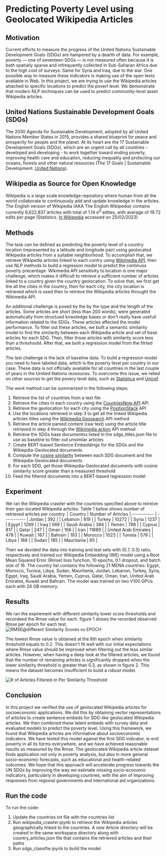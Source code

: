 
Predicting Poverty Level using Geolocated Wikipedia Articles
==============

## Motivation
Current efforts to measure the progress of the United Nations Sustainable Development Goals (SDGs) are hampered by a dearth of data. 
For example, poverty — one of seventeen SDGs — is not measured often because it is both spatially sparse and infrequently collected in Sub-Saharan Africa due to the high cost of surveys.
Same for Syria and Iraq, due to the war. One possible way to measure these indicators is making use of the open texts available in Web.
In this project, we are trying to use the Wikipedia articles attached to specific locations to predict the povert level. 
We demonstrate that modern NLP techniques can be used to predict community-level asset Wikipedia articles.  

## United Nations Sustainable Development Goals (SDGs)
The 2030 Agenda for Sustainable Development, adopted by all United Nations Member States in 2015, provides a shared blueprint for peace and prosperity for people and the planet. At its heart are the 17 Sustainable Development Goals (SDGs), which are an urgent call by all countries - developed and developing - to work together toward ending poverty, improving health care and education, reducing inequality and protecting our oceans, forests and other natural resources (The 17 Goals | Sustainable Development. [United Nations](https://sdgs.un.org/goals)).

## Wikipedia as Source for Open Knowledge
Wikipedia is a large scale knowledge-repository where human from all the world collaborate to continuously add and update knowledge in the articles. The English version of Wikipedia (AKA The English Wikipedia) contains currently 6,622,837 articles with total of 1.14 e<sup>9</sup> edites, with average of 19.72 edits per page (Statistics. [In Wikipedia](https://en.wikipedia.org/wiki/Special:Statistics) accessed on 25/02/2023)

## Methods
The task can be defined as predicting the poverty level of a country location (represented by a latitude and longitude pair) using geolocated Wikipedia articles from a suitable neighborhood.
To accomplish that, we retrieve Wikipedia articles linked to each contry using [Wikimedia API](https://www.mediawiki.org/wiki/API:Main_page), then use NLP methods to build a regresson model to predict the continuos poverty precentage. Wikimedia API sensitivity to location is one major challenge, which makes it difficult to retrieve a sufficient number of articles linked to a country given the country geolocation. To solve that, we first get the all the cities in the country, then for each city, the city location is retrieved which is used then to retrieve the Wikipedia articles throught the Wikimedia API.

An additional challenge is posed by the by the type and the length of the articles. Some articles are short (less than 200 words), were generated automatically from structued knwoledge bases or don't really have usefull information related to the SDGs. These articles affected the model performance. To filter out these articles, we built a semantic similarity model to find the similarity between each Wikipedia article and set of base articles for each SDG. Then, filter those articles with similarity score less than a threshoold. After that, we built a regression model from the filrted articles.

The last challenge is the lack of baseline data. To build a regression model you need to have labeled data, which is the poverty level per country in our case. These data is not officially available for all countries in the last couple of years in the Unitied Nations reosouces. To overcome this issue, we relied on other sources to get the povery level data, such as [Statistica](https://www.statista.com/statistics/1237041/poverty-headcount-ratio-in-egypt) and [Unicef](https://www.unicef.org).

The work method can be summarized in the following steps:
1. Retrieve the list of countries from a text file
2. Retrieve the cities in each country using the [CountriesNow API](https://countriesnow.space) API
3. Retrieve the geolocation for each city using the [PositionStack](https://positionstack.com) API
4. Use the locations retrieved in step 3 to get all the linked Wikipedia articles titles using the [Wikimedia Geosearch](https://www.mediawiki.org/wiki/API:Geosearch) API method
5. Retrieve the article parsed content (raw text) using the article title retrieved in step 4 through the [Wikimedia action](https://www.mediawiki.org/wiki/API:Main_page#Uses_for_the_MediaWiki_Action_API) API method
6. Retrieve the SDGs base documentns listed in the sdgs_titles.json file to use as baseline to filter out unsimilar articles
7. Create BERT-based Sentence Embeddings for the SDGs and the Wikiepdia-Geolocated documents
8. Compute the [cosine similarity](https://en.wikipedia.org/wiki/Cosine_similarity) between each SDG document and the Wikiepdia-Geolocated documents
9. For each SDG, get those Wikiepdia-Geolocated documents with cosine similarity score greater than a measured threshold
10. Feed the filtered documents into a BERT-based regression model

## Experiment
We ran the Wikipedia crawler with the countries specified above to reireive their geo-located Wikipedia articles. Table 1 below shows number of retrieved articles per country.
| Country | Number of Articles |
----------- | -----------
| Jordan | 392 |
| Lebanon | 819 |
| Turkey | 10272 |
| Syria | 1237 |
| Egypt | 1289 |
| Iraq | 569 |
| Saudi Arabia | 384 |
| Yemen | 788 |
| Cyprus | 817 |
| Qatar | 247 |
| Oman | 166 |
| Iran | 11889 |
| United Arab Emirates | 478 |
| Kuwait | 167 |
| Bahrain | 193 |
| Morocco | 1023 |
| Tunisia | 576 |
| Libya | 188 |
| Sudan | 185 |
| Mauritania | 85 |

Then we devided the data into training and test sets with (0.7, 0.3) ratio, respectivaly and trained our Wikipedia Embedding (WE) model using a Root Mean Squared Error (Rmse) loss function, 10 epochs, 0.1 dropout, and batch size of 16. The country list contains the following 21 MENA countries: Egypt, Morocco, Tunisia, Libya, Sudan, Mauritania, Jordan, Lebanon, Turkey, Syria, Egypt, Iraq, Saudi Arabia, Yemen, Cyprus, Qatar, Oman, Iran, United Arab Emirates, Kuwait and Bahrain. The model was trained on two V100 GPUs each with 24 GB memory.

## Results
We ran the expirement with different similarity lower score thresholds and recordeed the Rmse value for each. figure 1 shows the recorded observed Rmse per epoch for each test.
![RMSE@different Similarity Scores vs EPOCH](https://user-images.githubusercontent.com/1752446/221683714-0a980358-7d60-41f9-812a-480a4de90c9c.png)

The lowest Rmse value is obtained at the 8th epoch when similarity threshold equals to 0.2. This doesn't fit well with our initial expectations where Rmse value should be improved when filtering out the less similar articles. However, when having a deep look at the filtered articles, we found that the number of remaining articles is significantly dropped when the lower similarity threshold is greater than 0.3, as shown in figure 2. This means the dataset becomes insufficient to build a robust model.

![# of Articles Filtered-in Per Similarity Threshold ](https://user-images.githubusercontent.com/1752446/221652907-36220860-852d-4cee-bcbf-c85835718c45.png)
## Conclusion
In this project we verified the use of geolocated Wikipedia articles for socioeconomic applications. We did this by obtaining vector representations of articles to create sentence embeds for SDG-like geolocated Wikipedia articles. We then combined these latent embeds with survey data and evaluated models to predict the poverty level. Using this framework, we found that Wikipedia articles are informative about socioeconomic indicators. We have tested this model against the first SDG indicator, ie end poverty in all its forms everywhere, and we have achieved reasonable results as measured by the Rmse. The geolocated Wikipedia article dataset finds application not only in poverty analysis, but also in more general socio-economic forecasts, such as educational and health-related outcomes. We hope that this approach will accelerate progress towards the UN SDGs by improving the way we estimate missing socio-economic indicators, particularly in developing countries, with the aim of improving responses from regional governments and international aid organizations.

## Run the code
To run the code:
1. Update the countries.txt file with the countries list
2. Run wikipedia_crawler.ipynb to retrieve the Wikipedia articles geographically linked to the countries. A new Article directory will be created in the same workspace directory along with country_articles.json file that contains the retrieved articles and their paths
3. Run sdgs_classifie.ipynb to build the model
